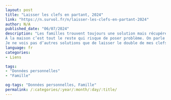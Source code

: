 ```yaml
---
layout: post
title: "Lais­ser les clefs en partant, 2024"
link: "https://n.survol.fr/n/laisser-les-clefs-en-partant-2024"
author: N/A
published_date: "06/07/2024"
description: "Les familles trouvent toujours une solu­tion mais récu­pé­rer tout l’ad­mi­nis­tra­tif ainsi que les numé­ros et mots de passe des comptes en ligne peut être une diffi­culté supplé­men­taire à un moment où on n’en a pas besoin.
À la maison c’est tout le reste qui risque de poser problème. On parle de toute la pape­rasse numé­ri­sée ou de tout l’his­to­rique de 15 ans de photos. J’uti­lise des mots de passe complexes, diffé­rents à chaque fois, et je chiffre tous mes disques. Autant dire que si je pars tout devien­dra assez rapi­de­ment illi­sible malgré les meilleurs efforts de mes amis.
Je ne vois pas d’autres solu­tions que de lais­ser le double de mes clefs au crochet avant de partir."
language: fr
categories:
- Liens

tags:
- "Données personnelles"
- "Famille"

og-tags: "Données personnelles, Famille"
permalink: /:categories/:year/:month/:day/:title/
---
```

